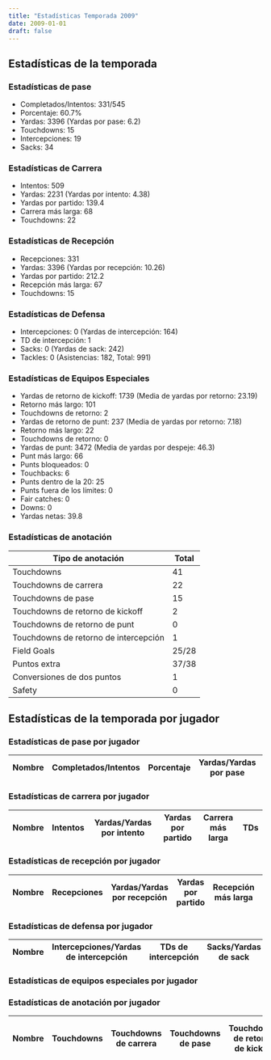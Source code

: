 ```yaml
---
title: "Estadísticas Temporada 2009"
date: 2009-01-01
draft: false
---
```


## Estadísticas de la temporada
### Estadísticas de pase
* Completados/Intentos: 331/545
* Porcentaje: 60.7%
* Yardas: 3396 (Yardas por pase: 6.2)
* Touchdowns: 15
* Intercepciones: 19
* Sacks: 34

### Estadísticas de Carrera
* Intentos: 509
* Yardas: 2231 (Yardas por intento: 4.38)
* Yardas por partido: 139.4
* Carrera más larga: 68
* Touchdowns: 22

### Estadísticas de Recepción
* Recepciones: 331
* Yardas: 3396 (Yardas por recepción: 10.26)
* Yardas por partido: 212.2
* Recepción más larga: 67
* Touchdowns: 15

### Estadísticas de Defensa
* Intercepciones: 0 (Yardas de intercepción: 164)
* TD de intercepción: 1
* Sacks: 0 (Yardas de sack: 242)
* Tackles: 0 (Asistencias: 182, Total: 991)

### Estadísticas de Equipos Especiales
* Yardas de retorno de kickoff: 1739 (Media de yardas por retorno: 23.19)
* Retorno más largo: 101
* Touchdowns de retorno: 2
* Yardas de retorno de punt: 237 (Media de yardas por retorno: 7.18)
* Retorno más largo: 22
* Touchdowns de retorno: 0
* Yardas de punt: 3472 (Media de yardas por despeje: 46.3)
* Punt más largo: 66
* Punts bloqueados: 0
* Touchbacks: 6
* Punts dentro de la 20: 25
* Punts fuera de los límites: 0
* Fair catches: 0
* Downs: 0
* Yardas netas: 39.8

### Estadísticas de anotación
| Tipo de anotación | Total |
|-------------------|-------|
| Touchdowns | 41 |
| Touchdowns de carrera | 22 |
| Touchdowns de pase | 15 |
| Touchdowns de retorno de kickoff | 2 |
| Touchdowns de retorno de punt | 0 |
| Touchdowns de retorno de intercepción | 1 |
| Field Goals | 25/28 |
| Puntos extra | 37/38 |
| Conversiones de dos puntos | 1 |
| Safety | 0 |

## Estadísticas de la temporada por jugador
### Estadísticas de pase por jugador
| Nombre | Completados/Intentos | Porcentaje | Yardas/Yardas por pase | TDs | Intercepciones | Sacks |
|--------|----------------------|------------|------------------------|-----|----------------|-------|


### Estadísticas de carrera por jugador
| Nombre | Intentos | Yardas/Yardas por intento | Yardas por partido | Carrera más larga | TDs |
|--------|----------|--------------------------|--------------------|-------------------|-----|


### Estadísticas de recepción por jugador
| Nombre | Recepciones | Yardas/Yardas por recepción | Yardas por partido | Recepción más larga | TDs |
|--------|-------------|----------------------------|--------------------|---------------------|-----|


### Estadísticas de defensa por jugador
| Nombre | Intercepciones/Yardas de intercepción | TDs de intercepción | Sacks/Yardas de sack | Tackles/Asistencias/Total |
|--------|--------------------------------------|---------------------|-----------------------|--------------------------|


### Estadísticas de equipos especiales por jugador
<!-- Puedes agregar aquí tablas para KickoffReturn, PuntReturn, Punting, Kicking si lo necesitas -->

### Estadísticas de anotación por jugador
| Nombre | Touchdowns | Touchdowns de carrera | Touchdowns de pase | Touchdowns de retorno de kickoff | Touchdowns de retorno de punt | Touchdowns de retorno de intercepción | Field Goals | Puntos extra | Conversiones de dos puntos | Safety |
|--------|------------|----------------|---------------------|----------------------------------|-------------------------------|----------------------------------|------------|--------------|--------------------------|--------|
